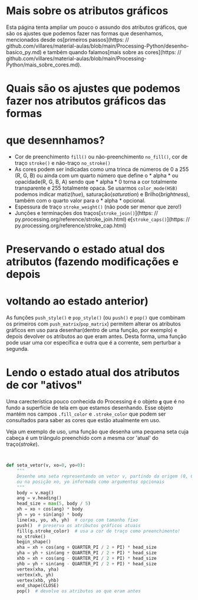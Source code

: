 # Mais sobre os atributos gráficos

Esta página tenta ampliar um pouco o assundo dos atributos gráficos, que são os ajustes que podemos fazer nas formas que desenhamos, mencionados desde os[primeiros passos](https: // github.com/villares/material-aulas/blob/main/Processing-Python/desenho-basico_py.md) e também quando falamos[mais sobre as cores](https: // github.com/villares/material-aulas/blob/main/Processing-Python/mais_sobre_cores.md).

# Quais são os ajustes que podemos fazer nos atributos gráficos das formas
# que desennhamos?

- Cor de preenchimento `fill()` ou não-preenchimento `no_fill()`, cor de traço `stroke()` e não-traço `no_stroke()`
- As cores podem ser indicadas como uma trinca de números de 0 a 255 (R, G, B) ou ainda com um quarto número que define o * alpha * ou opacidade(R, G, B, A) sendo que * alpha * 0 torna a cor totalmente transparente e 255 totalmente opaca. Se usarmos `color_mode(HSB)` podemos indicar matiz(*hue*), saturação(*saturation*) e Brilho(*brightness*), também com o quarto valor para o * alpha * opcional.
- Espessura de traço `stroke_weight()` (não pode ser menor que zero!)
- Junções e terminações dos traços[`stroke_join()`](https: // py.processing.org/reference/stroke_join.html) e[`stroke_caps()`](https: // py.processing.org/reference/stroke_cap.html)

# Preservando o estado atual dos atributos (fazendo modificações e depois
# voltando ao estado anterior)

As funções `push_style()` e `pop_style()` (ou `push()` e `pop()` que combinam os primeiros com `push_matrix`/`pop_matrix`) permitem alterar os atributos gráficos em uso para desenhar(dentro de uma função, por exemplo) e depois devolver os atributos ao que eram antes. Desta forma, uma função pode usar uma cor específica e outra que é a corrente, sem perturbar a segunda.

# Lendo o estado atual dos atributos de cor "ativos"

Uma carecterística pouco conhecida do Processing é o objeto **`g`** que é no fundo a superfície de tela em que estamos desenhando. Esse objeto mantém nos campos `.fill_color` e `.stroke_color` que podem ser consultados para saber as cores que estão atualmente em uso.

Veja um exemplo de uso, uma função que desenha uma pequena seta cuja cabeça é um triângulo preenchido com a mesma cor 'atual' do traço(_stroke_).

```python


def seta_vetor(v, xo=0, yo=0):
    """
    Desenhe uma seta representando um vetor v, partindo da origem (0, 0)
    ou na posição xo, yo informada como argumentos opcionais
    """
    body = v.mag()
    ang = v.heading()
    head_size = max(5, body / 5)
    xh = xo + cos(ang) * body
    yh = yo + sin(ang) * body
    line(xo, yo, xh, yh)  # corpo com tamanho fixo
    push()  # preserva os atributos gráficos atuais
    fill(g.stroke_color)  # usa a cor de traço como preenchimento!
    no_stroke()
    begin_shape()
    xha = xh + cos(ang + QUARTER_PI / 2 + PI) * head_size
    yha = yh + sin(ang + QUARTER_PI / 2 + PI) * head_size
    xhb = xh + cos(ang - QUARTER_PI / 2 + PI) * head_size
    yhb = yh + sin(ang - QUARTER_PI / 2 + PI) * head_size
    vertex(xha, yha)
    vertex(xh, yh)
    vertex(xhb, yhb)
    end_shape(CLOSE)
    pop()  # devolve os atributos ao que eram antes


```
